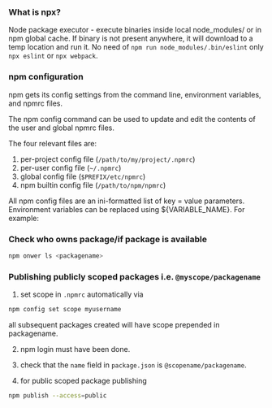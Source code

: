 
### What is npx?

Node package executor - execute binaries inside local node_modules/ or in npm global cache.
If binary is not present anywhere, it will download to a temp location and run it.
No need of `npm run node_modules/.bin/eslint` only `npx eslint` or `npx webpack`.

### npm configuration

npm gets its config settings from the command line, environment variables, and npmrc files.

The npm config command can be used to update and edit the contents of the user and global npmrc files.

The four relevant files are:

1. per-project config file (`/path/to/my/project/.npmrc`)
2. per-user config file (`~/.npmrc`)
3. global config file (`$PREFIX/etc/npmrc`)
4. npm builtin config file (`/path/to/npm/npmrc`)

All npm config files are an ini-formatted list of key = value parameters. Environment variables can be replaced using ${VARIABLE_NAME}. For example:

### Check who owns package/if package is available

```sh
npm onwer ls <packagename>
```

### Publishing publicly scoped packages i.e. `@myscope/packagename`

1. set scope in `.npmrc` automatically via
```sh
npm config set scope myusername
```
all subsequent packages created will have scope prepended in packagename.

2. npm login must have been done.

3. check that the `name` field in `package.json` is `@scopename/packagename`.

4. for public scoped package publishing
```sh
npm publish --access=public
```






